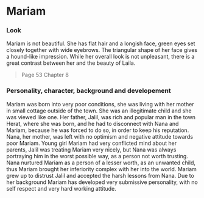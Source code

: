 # Mariam

### Look
Mariam is not beautiful. She has flat hair and a longish face, green eyes set closely together with wide eyebrows. The triangular shape of her face gives a hound-like impression. While her overall look is not unpleasant, there is a great contrast between her and the beauty of Laila.
> Page 53 Chapter 8

### Personality, character, background and developement
Mariam was born into very poor conditions, she was living with her mother in small cottage outside of the town. She was an illegitimate child and she was viewed like one. Her father, Jalil, was rich and popular man in the town Herat, where she was born, and he had to disconnect with Nana and Mariam, because he was forced to do so, in order to keep his reputation. Nana, her mother, was left with no optimism and negative attitude towards poor Mariam. Young girl Mariam had very conflicted mind about her parents, Jalil was treating Mariam very nicely, but Nana was always portraying him in the worst possible way, as a person not worth trusting. Nana nurtured Mariam as a person of a lesser worth, as an unwanted child, thus Mariam brought her inferiority complex with her into the world. Mariam grew up to distrust Jalil and accepted the harsh lessons from Nana. Due to her background Mariam has developed very submissive personality, with no self respect and very hard working attitude. 



